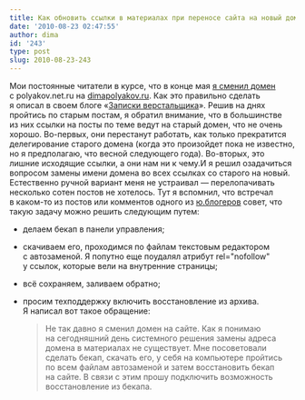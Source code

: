 ```yaml
---
title: Как обновить ссылки в материалах при переносе сайта на новый домен на uCoz
date: '2010-08-23 02:47:55'
author: dima
id: '243'
type: post
slug: 2010-08-23-243
---
```


Мои постоянные читатели в курсе, что в конце мая [я сменил домен](/blog/1/2010-05-28-217) с polyakov.net.ru на [dimapolyakov.ru](https://dimapolyakov.ru). Как это правильно сделать я описал в своем блоге «[Записки верстальщика](https://my-html.ru/blog/perenosim_sajt_na_novyj_domen/2010-06-03-31)». Решив на днях пройтись по старым постам, я обратил внимание, что в большинстве из них ссылки на посты по теме ведут на старый домен, что не очень хорошо. Во-первых, они перестанут работать, как только прекратится делегирование старого домена (когда это произойдет пока не известно, но я предполагаю, что весной следующего года). Во-вторых, это лишние исходящие ссылки, а они нам ни к чему.И я решил озадачиться вопросом замены имени домена во всех ссылках со старого на новый. Естественно ручной вариант меня не устраивал — перелопачивать несколько сотен постов не хотелось. Тут я вспомнил, что встречал в каком-то из постов или комментов одного из [ю.блогеров](https://ublogs.net/) совет, что такую задачу можно решить следующим путем:  

  
*   делаем бекап в панели управления;
  
*   скачиваем его, проходимся по файлам текстовым редактором с автозаменой. Я попутно еще поудалял атрибут rel="nofollow" у ссылок, которые вели на внутренние страницы;
  
*   всё сохраняем, заливаем обратно;
  
*   просим техподдержку включить восстановление из архива. Я написал вот такое обращение:  
    
    > Не так давно я сменил домен на сайте. Как я понимаю на сегодняшний день системного решения замены адреса домена в материалах не существует. Мне посоветовали сделать бекап, скачать его, у себя на компьютере пройтись по всем файлам автозаменой и затем восстановить бекап на сайте. В связи с этим прошу подключить возможность восстановление из бекапа.